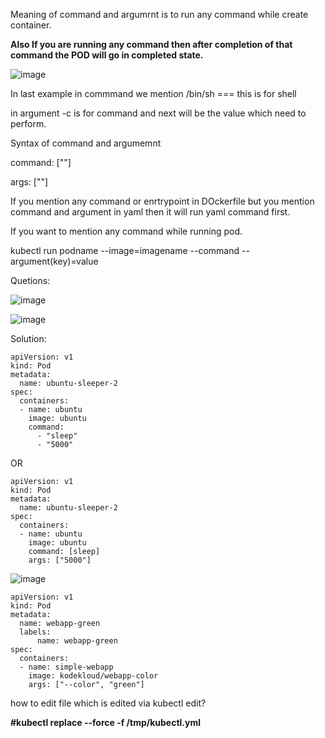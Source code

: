 Meaning of command and argumrnt is to run any command while create container.

**Also If you are running any command then after completion of that command the POD will go in completed state.**

![image](https://github.com/Khushang49/90DaysofKubernetes/assets/95266353/aabbe1fc-c161-4a4a-8960-cd522089a40c)

In last example in commmand we mention /bin/sh === this is for shell

in argument -c is for command and next will be the value which need to perform.

Syntax of command and argumemnt

command: [""]

args: [""]

If you mention any command or enrtrypoint in DOckerfile but you mention command and argument in yaml then it will run yaml command first.

If you want to mention any command while running pod.

kubectl run podname --image=imagename --command -- argument(key)=value



Quetions:

![image](https://github.com/Khushang49/90DaysofKubernetes/assets/95266353/97291692-e892-4285-b93f-375f79731a2e)

![image](https://github.com/Khushang49/90DaysofKubernetes/assets/95266353/52345de1-b6a2-4aee-a6f6-e277dea19ffc)


Solution: 

````
apiVersion: v1 
kind: Pod 
metadata:
  name: ubuntu-sleeper-2 
spec:
  containers:
  - name: ubuntu
    image: ubuntu
    command:
      - "sleep"
      - "5000"
`````   

OR

```
apiVersion: v1 
kind: Pod 
metadata:
  name: ubuntu-sleeper-2 
spec:
  containers:
  - name: ubuntu
    image: ubuntu
    command: [sleep]
    args: ["5000"]
```


![image](https://github.com/Khushang49/90DaysofKubernetes/assets/95266353/ed487561-c7e3-46bd-8903-09d0fa468637)

```
apiVersion: v1 
kind: Pod 
metadata:
  name: webapp-green
  labels:
      name: webapp-green 
spec:
  containers:
  - name: simple-webapp
    image: kodekloud/webapp-color
    args: ["--color", "green"]
```


how to edit file which is edited via kubectl edit?

**#kubectl replace --force -f /tmp/kubectl.yml**
